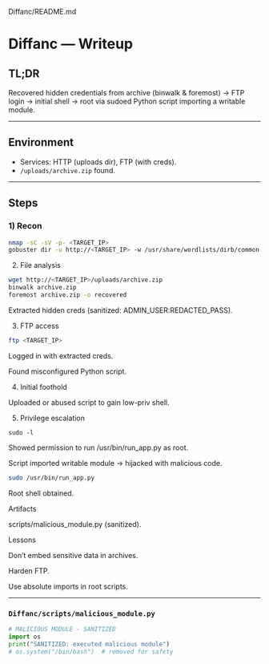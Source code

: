 Diffanc/README.md

# Diffanc — Writeup

## TL;DR
Recovered hidden credentials from archive (binwalk & foremost) → FTP login → initial shell → root via sudoed Python script importing a writable module.

---

## Environment
- Services: HTTP (uploads dir), FTP (with creds).
- `/uploads/archive.zip` found.

---

## Steps

### 1) Recon
```bash
nmap -sC -sV -p- <TARGET_IP>
gobuster dir -u http://<TARGET_IP> -w /usr/share/wordlists/dirb/common.txt
```
2) File analysis
```bash
wget http://<TARGET_IP>/uploads/archive.zip
binwalk archive.zip
foremost archive.zip -o recovered
```
Extracted hidden creds (sanitized: ADMIN_USER:REDACTED_PASS).

3) FTP access
```bash
ftp <TARGET_IP>
```
Logged in with extracted creds.

Found misconfigured Python script.

4) Initial foothold

Uploaded or abused script to gain low-priv shell.

5) Privilege escalation
```
sudo -l
```

Showed permission to run /usr/bin/run_app.py as root.

Script imported writable module → hijacked with malicious code.
```bash
sudo /usr/bin/run_app.py
```
Root shell obtained.

Artifacts

scripts/malicious_module.py (sanitized).

Lessons

Don’t embed sensitive data in archives.

Harden FTP.

Use absolute imports in root scripts.


---

### `Diffanc/scripts/malicious_module.py`
```python
# MALICIOUS MODULE - SANITIZED
import os
print("SANITIZED: executed malicious module")
# os.system("/bin/bash")  # removed for safety

```
